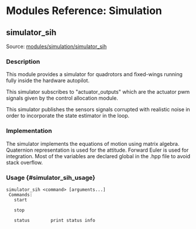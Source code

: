 # Modules Reference: Simulation



## simulator_sih

Source: [modules/simulation/simulator_sih](https://github.com/PX4/PX4-Autopilot/tree/main/src/modules/simulation/simulator_sih)


### Description
This module provides a simulator for quadrotors and fixed-wings running fully
inside the hardware autopilot.

This simulator subscribes to "actuator_outputs" which are the actuator pwm
signals given by the control allocation module.

This simulator publishes the sensors signals corrupted with realistic noise
in order to incorporate the state estimator in the loop.

### Implementation
The simulator implements the equations of motion using matrix algebra.
Quaternion representation is used for the attitude.
Forward Euler is used for integration.
Most of the variables are declared global in the .hpp file to avoid stack overflow.



### Usage {#simulator_sih_usage}

```
simulator_sih <command> [arguments...]
 Commands:
   start

   stop

   status        print status info
```
